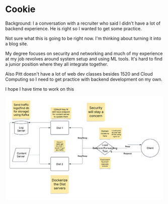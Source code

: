 # Cookie
Background: I a conversation with a recruiter who said I didn't have a lot of backend experience. He is right so I wanted to get some practice.

Not sure what this is going to be right now. I'm thinking about turning it into a blog site.

My degree focuses on security and networking and much of my experience at my job revolves around system setup and using ML tools. It's hard to find a junior position where they all integrate together.

Also Pitt doesn't have a lot of web dev classes besides 1520 and Cloud Computing so I need to get practice with backend development on my own.

I hope I have time to work on this

![BD](dist/static/BD.png)
